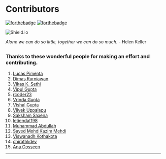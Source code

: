 # Contributors #


[![forthebadge](https://forthebadge.com/images/badges/built-by-developers.svg)](https://forthebadge.com) [![forthebadge](https://forthebadge.com/images/badges/for-you.svg)](https://forthebadge.com)

![Shield.io](https://img.shields.io/github/contributors/SakshamSingh-v2/First-Projects?style=for-the-badge.svg)


*Alone we can do so little, together we can do so much.* 
                                                                       - Helen Keller

##
### **Thanks to these wonderful people for making an effort and contributing.** ###

1. [Lucas Pimenta](https://github.com/pyymenta)
2. [Dimas Kurniawan](https://github.com/kdimas12)
3. [Vikas K. Sethi](https://github.com/vikassethi09)
4. [Vipul Gupta](https://github.com/vipul0425)
5. [rcoder23](https://github.com/rcoder23/rcoder23)
6. [Vrinda Gupta](https://github.com/Vrindagupta6828)
7. [Vishal Gupta](https://github.com/vishalGUPTA-vg)
8. [Viivek Uppalapu](https://github.com/ViivekUV)
9. [Saksham Saxena](https://github.com/sakkshm)
10. [letiendat198](https://github.com/letiendat198)
11. [Muhammad Abdullah](https://github.com/abdullah2205)
12. [Sayed Mohd Kazim Mehdi](https://github.comkazimsayed954)
13. [Viswanadh Kothakota](https://github.com/viswa5427)
14. [chirathkdev](https://github.com/chirathkdev)
15. [Ana Gosseen](https://github.com/anagosseen)


-------------------------------------------------------------------------------------------

